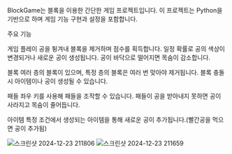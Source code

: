 BlockGame는 블록을 이용한 간단한 게임 프로젝트입니다. 이 프로젝트는 Python을 기반으로 하며 게임 기능 구현과 설정을 포함합니다.

주요 기능

게임 플레이
공을 튕겨내 블록을 제거하며 점수를 획득합니다.
일정 확률로 공의 색상이 변경되거나 새로운 공이 생성됩니다.
공이 바닥으로 떨어지면 목숨이 감소합니다.

블록
여러 층의 블록이 있으며, 특정 층의 블록은 여러 번 맞아야 제거됩니다.
블록 충돌 시 아이템이나 공이 생성될 수 있습니다.

패들
좌우 키를 사용해 패들을 조작할 수 있습니다.
패들이 공을 받아내지 못하면 공이 사라지고 목숨이 줄어듭니다.

아이템
특정 조건에서 생성되는 아이템을 통해 새로운 공이 추가됩니다.(빨간공을 먹으면 공이 추가됨)

![스크린샷 2024-12-23 211806](https://github.com/user-attachments/assets/7f190421-8319-4fc4-9243-395cf2adc5dd)
![스크린샷 2024-12-23 211659](https://github.com/user-attachments/assets/1d2761ad-0bbc-456a-9db1-6e1a8ed59f68)
